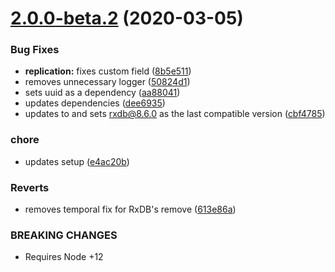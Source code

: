 # [2.0.0-beta.2](https://github.com/rafamel/rxdb-utils/compare/v2.0.0-beta.1...v2.0.0-beta.2) (2020-03-05)


### Bug Fixes

* **replication:** fixes custom field ([8b5e511](https://github.com/rafamel/rxdb-utils/commit/8b5e511a5ffd5c4888caeaa596f108a8933c53bb))
* removes unnecessary logger ([50824d1](https://github.com/rafamel/rxdb-utils/commit/50824d16eb479e05788f527578658a6aed96fcba))
* sets uuid as a dependency ([aa88041](https://github.com/rafamel/rxdb-utils/commit/aa88041b1afcd7b8d63324a9d6203afa1dc0b2ba))
* updates dependencies ([dee6935](https://github.com/rafamel/rxdb-utils/commit/dee6935bc3f67de53cf0923104cccbd7e1f07d28))
* updates to and sets rxdb@8.6.0 as the last compatible version ([cbf4785](https://github.com/rafamel/rxdb-utils/commit/cbf47855cb5055138e6d25a15ddf7241d8c0d7a1))


### chore

* updates setup ([e4ac20b](https://github.com/rafamel/rxdb-utils/commit/e4ac20b0ebc2a9b91ce841a0e3da9ddfb03236bc))


### Reverts

* removes temporal fix for RxDB's remove ([613e86a](https://github.com/rafamel/rxdb-utils/commit/613e86a62911d10437d0f5e98a1d7d3f7dc8f374))


### BREAKING CHANGES

* Requires Node +12



